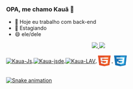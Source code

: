 ### OPA, me chamo Kauã 👋

- 🔭 Hoje eu trabalho com back-end
- 🌱 Estagiando
- 😄 ele/dele

<div align="center">
  <a href="https://github.com/ksmkyo">
  <img height="180em" src="https://github-readme-stats.vercel.app/api?username=ksmkyo&show_icons=true&theme=tokyonight&include_all_commits=true&count_private=true"/>
  <img height="180em" src="https://github-readme-stats.vercel.app/api/top-langs/?username=ksmkyo&layout=compact&langs_count=7&theme=tokyonight"/>
</div>

<div style="display: inline_block"><br>
  <img align="center" alt="Kaua-Js" height="30" width="40" src="https://cdn.jsdelivr.net/gh/devicons/devicon/icons/php/php-original.svg" />
  <img align="center" alt="Kaua-jsde" height="30" width="40" src="https://cdn.jsdelivr.net/gh/devicons/devicon/icons/nodejs/nodejs-original.svg" />
  <img align="center" alt="Kaua-LAV" height="30" width="40" src="https://cdn.jsdelivr.net/gh/devicons/devicon/icons/laravel/laravel-plain-wordmark.svg" />
  <img align="center" alt="Kaua-HTML" height="30" width="40" src="https://raw.githubusercontent.com/devicons/devicon/master/icons/html5/html5-original.svg">
  <img align="center" alt="Kaua-CSS" height="30" width="40" src="https://raw.githubusercontent.com/devicons/devicon/master/icons/css3/css3-original.svg">
          
  
  
</div>

 ##
  ![Snake animation](https://github.com/ksmkyo/ksmkyo/blob/output/github-contribution-grid-snake.svg)
